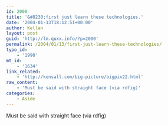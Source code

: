 ```yaml
---
id: 2000
title: '&#8230;first just learn these technologies.'
date: '2004-01-13T18:12:51+00:00'
author: Kellan
layout: post
guid: 'http://lm.quxx.info/?p=2000'
permalink: /2004/01/13/first-just-learn-these-technologies/
typo_id:
    - '1998'
mt_id:
    - '1634'
link_related:
    - 'http://kensall.com/big-picture/bigpix22.html'
raw_content:
    - 'Must be said with straight face (via rdfig)'
categories:
    - Aside
---
```


Must be said with straight face (via rdfig)